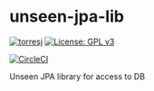 # unseen-jpa-lib

[![torresj](https://circleci.com/gh/torresj/unseen-jpa-lib.svg?style=shield)](https://app.circleci.com/pipelines/github/torresj/unseen-jpa-lib)
[![License: GPL v3](https://img.shields.io/badge/License-GPLv3-blue.svg)](https://www.gnu.org/licenses/gpl-3.0)

[![CircleCI](https://dl.circleci.com/insights-snapshot/gh/torresj/unseen-jpa-lib/main/build_and_publish/badge.svg?window=30d)](https://app.circleci.com/insights/github/torresj/unseen-jpa-lib/workflows/build_and_publish/overview?branch=main&reporting-window=last-30-days&insights-snapshot=true)

Unseen JPA library for access to DB
